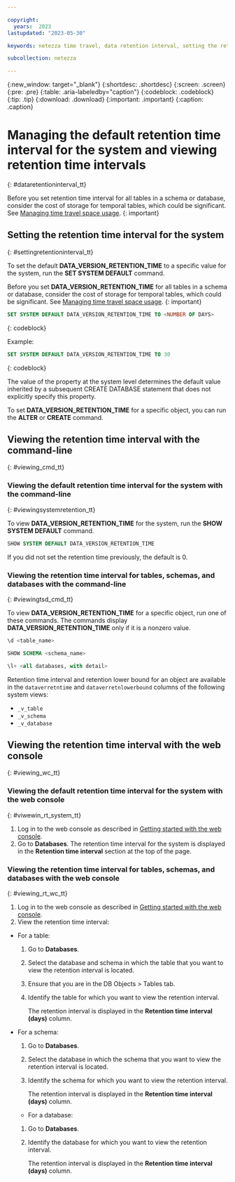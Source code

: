 ```yaml
---

copyright:
  years:  2023
lastupdated: "2023-05-30"

keywords: netezza time travel, data retention interval, setting the retention interval, changing the retention interval

subcollection: netezza

---
```


{:new_window: target="_blank"}
{:shortdesc: .shortdesc}
{:screen: .screen}
{:pre: .pre}
{:table: .aria-labeledby="caption"}
{:codeblock: .codeblock}
{:tip: .tip}
{:download: .download}
{:important: .important}
{:caption: .caption}

# Managing the default retention time interval for the system and viewing retention time intervals
{: #dataretentioninterval_tt}

Before you set retention time interval for all tables in a schema or database, consider the cost of storage for temporal tables, which could be significant. See [Managing time travel space usage](/docs/netezza?topic=netezza-managing_tt).
{: important}

## Setting the retention time interval for the system
{: #settingretentioninterval_tt}

To set the default **DATA_VERSION_RETENTION_TIME** to a specific value for the system, run the **SET SYSTEM DEFAULT** command.

Before you set **DATA_VERSION_RETENTION_TIME** for all tables in a schema or database, consider the cost of storage for temporal tables, which could be significant. See [Managing time travel space usage](/docs/netezza?topic=netezza-managing_tt).
{: important}

```sql
SET SYSTEM DEFAULT DATA_VERSION_RETENTION_TIME TO <NUMBER OF DAYS>
```
{: codeblock}

Example:

```sql
SET SYSTEM DEFAULT DATA_VERSION_RETENTION_TIME TO 30
```
{: codeblock}

The value of the property at the system level determines the default value inherited by a subsequent CREATE DATABASE statement that does not explicitly specify this property.

To set **DATA_VERSION_RETENTION_TIME** for a specific object, you can run the **ALTER** or **CREATE** command.

## Viewing the retention time interval with the command-line
{: #viewing_cmd_tt}

### Viewing the default retention time interval for the system with the command-line
{: #viewingsystemretention_tt}

To view **DATA_VERSION_RETENTION_TIME** for the system, run the **SHOW SYSTEM DEFAULT** command.

```sql
SHOW SYSTEM DEFAULT DATA_VERSION_RETENTION_TIME
```

If you did not set the retention time previously, the default is 0.

### Viewing the retention time interval for tables, schemas, and databases with the command-line
{: #viewingtsd_cmd_tt}

To view **DATA_VERSION_RETENTION_TIME** for a specific object, run one of these commands. The commands display **DATA_VERSION_RETENTION_TIME** only if it is a nonzero value.

```sql
\d <table_name>
```

```sql
SHOW SCHEMA <schema_name>
```

```sql
\l+ <all databases, with detail>
```

Retention time interval and retention lower bound for an object are available in the `dataverretntime` and `dataverretnlowerbound` columns of the following system views:

- `_v_table`
- `_v_schema`
- `_v_database`

## Viewing the retention time interval with the web console
{: #viewing_wc_tt}

### Viewing the default retention time interval for the system with the web console
{: #viwewin_rt_system_tt}

1. Log in to the web console as described in [Getting started with the web console](/docs/netezza?topic=netezza-getstarted-console).
1. Go to **Databases**.
   The retention time interval for the system is displayed in the **Retention time interval** section at the top of the page.

### Viewing the retention time interval for tables, schemas, and databases with the web console
{: #viewing_rt_wc_tt}

1. Log in to the web console as described in [Getting started with the web console](/docs/netezza?topic=netezza-getstarted-console).
1. View the retention time interval:

  - For a table:

    1. Go to **Databases**.
    1. Select the database and schema in which the table that you want to view the retention interval is located.
    1. Ensure that you are in the DB Objects > Tables tab.
    1. Identify the table for which you want to view the retention interval.

       The retention interval is displayed in the **Retention time interval (days)** column.

  - For a schema:

    1. Go to **Databases**.
    1. Select the database in which the schema that you want to view the retention interval is located.
    1. Identify the schema for which you want to view the retention interval.

       The retention interval is displayed in the **Retention time interval (days)** column.

    - For a database:

    1. Go to **Databases**.
    1. Identify the database for which you want to view the retention interval.

       The retention interval is displayed in the **Retention time interval (days)** column.
